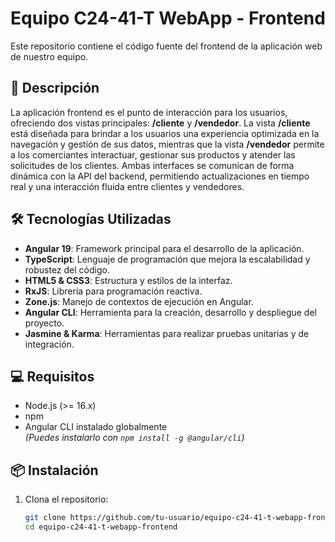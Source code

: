 # Equipo C24-41-T WebApp - Frontend

Este repositorio contiene el código fuente del frontend de la aplicación web de nuestro equipo.

## 🚀 Descripción

La aplicación frontend es el punto de interacción para los usuarios, ofreciendo dos vistas principales: **/cliente** y **/vendedor**. La vista **/cliente** está diseñada para brindar a los usuarios una experiencia optimizada en la navegación y gestión de sus datos, mientras que la vista **/vendedor** permite a los comerciantes interactuar, gestionar sus productos y atender las solicitudes de los clientes. Ambas interfaces se comunican de forma dinámica con la API del backend, permitiendo actualizaciones en tiempo real y una interacción fluida entre clientes y vendedores.


## 🛠️ Tecnologías Utilizadas

- **Angular 19**: Framework principal para el desarrollo de la aplicación.
- **TypeScript**: Lenguaje de programación que mejora la escalabilidad y robustez del código.
- **HTML5 & CSS3**: Estructura y estilos de la interfaz.
- **RxJS**: Librería para programación reactiva.
- **Zone.js**: Manejo de contextos de ejecución en Angular.
- **Angular CLI**: Herramienta para la creación, desarrollo y despliegue del proyecto.
- **Jasmine & Karma**: Herramientas para realizar pruebas unitarias y de integración.

## 💻 Requisitos

- Node.js (>= 16.x)
- npm
- Angular CLI instalado globalmente  
  *(Puedes instalarlo con `npm install -g @angular/cli`)*

## 📦 Instalación

1. Clona el repositorio:

   ```bash
   git clone https://github.com/tu-usuario/equipo-c24-41-t-webapp-frontend.git
   cd equipo-c24-41-t-webapp-frontend
